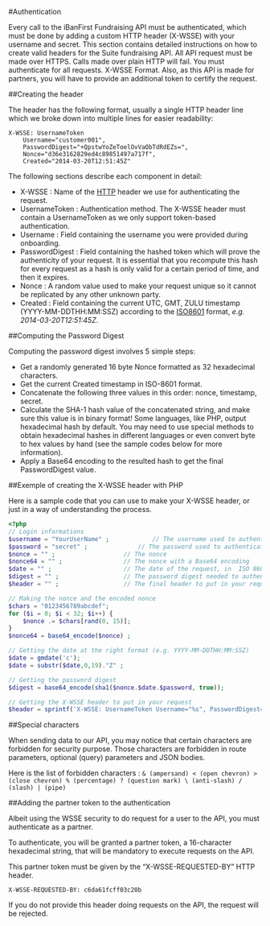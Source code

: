 #Authentication

Every call to the iBanFirst Fundraising API must be authenticated, which must be done by adding a custom HTTP header (X-WSSE) with your username and secret. This section contains detailed instructions on how to create valid headers for the Suite fundraising API.
All API request must be made over HTTPS. Calls made over plain HTTP will fail. You must authenticate for all requests.
X-WSSE Format. Also, as this API is made for partners, you will have to provide an additional token to certify the request.

##Creating the header

The header has the following format, usually a single HTTP header line which we broke down into multiple lines for easier readability:

~~~
X-WSSE: UsernameToken
	Username="customer001",
	PasswordDigest="+QpstwYoZeToelOvVaObTdRdEZs=",
	Nonce="d36e3162829ed4c89851497a717f",
	Created="2014-03-20T12:51:45Z"
~~~

The following sections describe each component in detail:

* X-WSSE : Name of the [HTTP](http://en.wikipedia.org/wiki/HTTP) header we use for authenticating the request.
* UsernameToken : Authentication method. The X-WSSE header must contain a UsernameToken as we only support token-based authentication.
* Username : Field containing the username you were provided during onboarding.
* PasswordDigest : Field containing the hashed token which will prove the authenticity of your request. It is essential that you recompute this hash for every request as a hash is only valid for a certain period of time, and then it expires.
* Nonce : A random value used to make your request unique so it cannot be replicated by any other unknown party.
* Created : Field containing the current UTC, GMT, ZULU timestamp (YYYY-MM-DDTHH:MM:SSZ) according to the [ISO8601](http://fr.wikipedia.org/wiki/ISO_8601) format, *e.g. 2014-03-20T12:51:45Z*.

##Computing the Password Digest

Computing the password digest involves 5 simple steps:

* Get a randomly generated 16 byte Nonce formatted as 32 hexadecimal characters.
* Get the current Created timestamp in ISO-8601 format.
* Concatenate the following three values in this order: nonce, timestamp, secret.
* Calculate the SHA-1 hash value of the concatenated string, and make sure this value is in binary format! Some languages, like PHP, output hexadecimal hash by default. You may need to use special methods to obtain hexadecimal hashes in different languages or even convert byte to hex values by hand (see the sample codes below for more information).
* Apply a Base64 encoding to the resulted hash to get the final PasswordDigest value.

##Exemple of creating the X-WSSE header with PHP

Here is a sample code that you can use to make your X-WSSE header, or just in a way of understanding the process.

~~~php
<?php
// Login informations
$username = "YourUserName" ;			// The username used to authenticate
$password = "secret" ;				// The password used to authenticate
$nonce = "" ;					// The nonce
$nonce64 = "" ;					// The nonce with a Base64 encoding
$date = "" ;					// The date of the request, in  ISO 8601 format
$digest = "" ;					// The password digest needed to authenticate you
$header = "" ; 					// The final header to put in your request

// Making the nonce and the encoded nonce
$chars = "0123456789abcdef";
for ($i = 0; $i < 32; $i++) {
    $nonce .= $chars[rand(0, 15)];
}
$nonce64 = base64_encode($nonce) ;

// Getting the date at the right format (e.g. YYYY-MM-DDTHH:MM:SSZ)
$date = gmdate('c');
$date = substr($date,0,19)."Z" ;

// Getting the password digest
$digest = base64_encode(sha1($nonce.$date.$password, true));

// Getting the X-WSSE header to put in your request
$header = sprintf('X-WSSE: UsernameToken Username="%s", PasswordDigest="%s", Nonce="%s", Created="%s"',$username, $digest, $nonce64, $date);
~~~

##Special characters

When sending data to our API, you may notice that certain characters are forbidden for security purpose. Those characters are forbidden in route parameters, optional (query) parameters and JSON bodies.

Here is the list of forbidden characters :
`& (ampersand) < (open chevron) > (close chevron) % (percentage) ? (question mark) \ (anti-slash) / (slash) | (pipe)`

##Adding the partner token to the authentication

Albeit using the WSSE security to do request for a user to the API, you must authenticate as a partner. 

To authenticate, you will be granted a partner token, a 16-character hexadecimal string, that will be mandatory to execute requests on the API. 

This partner token must be given by the “X-WSSE-REQUESTED-BY” HTTP header.

~~~
X-WSSE-REQUESTED-BY: c6da61fcff03c20b
~~~

If you do not provide this header doing requests on the API, the request will be rejected.
